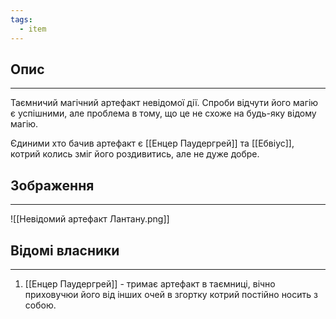 ```yaml
---
tags:
  - item
---
```

## Опис
---
Таємничий магічний артефакт невідомої дії. Спроби відчути його магію є успішними, але проблема в тому, що це не схоже на будь-яку відому магію.  

Єдиними хто бачив артефакт є [[Енцер Паудергрей]] та [[Ебвіус]], котрий колись зміг його роздивитись, але не дуже добре.  

## Зображення
---
![[Невідомий артефакт Лантану.png]]

## Відомі власники
---
1. [[Енцер Паудергрей]] - тримає артефакт в таємниці, вічно приховучюи його від інших очей в згортку котрий постійно носить з собою.  